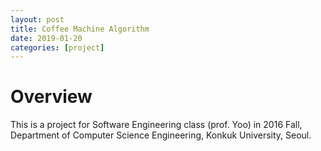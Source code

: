 ```yaml
---
layout: post
title: Coffee Machine Algorithm
date: 2019-01-20
categories: [project]
---
```

# Overview

This is a project for Software Engineering class (prof. Yoo) in 2016 Fall, Department of Computer Science Engineering, Konkuk University, Seoul.